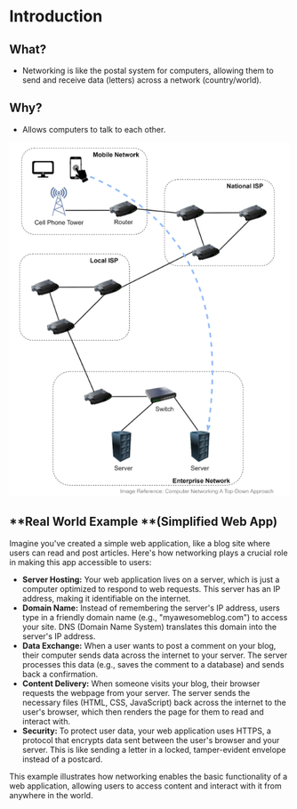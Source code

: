 # Introduction

## **What?** 

- Networking is like the postal system for computers, allowing them to send and receive data (letters) across a network (country/world).

## **Why?** 

- Allows computers to talk to each other.

![Networking ](<Networking Basics.png>)

## **Real World Example **(Simplified Web App)

Imagine you've created a simple web application, like a blog site where users can read and post articles. Here's how networking plays a crucial role in making this app accessible to users:

- **Server Hosting:** Your web application lives on a server, which is just a computer optimized to respond to web requests. This server has an IP address, making it identifiable on the internet.
- **Domain Name:** Instead of remembering the server's IP address, users type in a friendly domain name (e.g., "myawesomeblog.com") to access your site. DNS (Domain Name System) translates this domain into the server's IP address.
- **Data Exchange:** When a user wants to post a comment on your blog, their computer sends data across the internet to your server. The server processes this data (e.g., saves the comment to a database) and sends back a confirmation.
- **Content Delivery:** When someone visits your blog, their browser requests the webpage from your server. The server sends the necessary files (HTML, CSS, JavaScript) back across the internet to the user's browser, which then renders the page for them to read and interact with.
- **Security:** To protect user data, your web application uses HTTPS, a protocol that encrypts data sent between the user's browser and your server. This is like sending a letter in a locked, tamper-evident envelope instead of a postcard.

This example illustrates how networking enables the basic functionality of a web application, allowing users to access content and interact with it from anywhere in the world.


